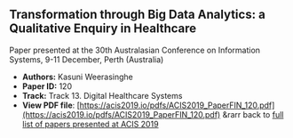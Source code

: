 ## Transformation through Big Data Analytics: a Qualitative Enquiry in Healthcare

Paper presented at the 30th Australasian Conference on Information Systems, 9-11 December, Perth (Australia)
- **Authors:** Kasuni Weerasinghe
- **Paper ID:** 120
- **Track:** Track 13. Digital Healthcare Systems
- **View PDF file**: [https://acis2019.io/pdfs/ACIS2019_PaperFIN_120.pdf](https://acis2019.io/pdfs/ACIS2019_PaperFIN_120.pdf)
&rarr back to [full list of papers presented at ACIS 2019](https://acis2019.io/)